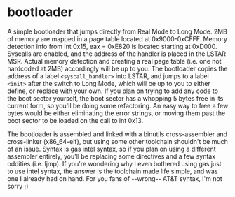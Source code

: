# bootloader

A simple bootloader that jumps directly from Real Mode to Long Mode. 
2MB of memory are mapped in a page table located at 0x9000-0xCFFF.
Memory detection info from int 0x15, eax = 0xE820 is located starting at 0xD000.
Syscalls are enabled, and the address of the handler is placed in the LSTAR MSR.
Actual memory detection and creating a real page table (i.e. one not hardcoded at 2MB) accordingly will be up to you.
The bootloader copies the address of a label `<syscall_handler>` into LSTAR, and jumps to a label `<init>` after the switch to Long Mode, which will be up to you to either define, or replace with your own.
If you plan on trying to add any code to the boot sector yourself, the boot sector has a whopping 5 bytes free in its current form, so you'll be doing some refactoring. An easy way to free a few bytes would be either eliminating the error strings, or moving them past the boot sector to be loaded on the call to int 0x13.

The bootloader is assembled and linked with a binutils cross-assembler and cross-linker (x86_64-elf), but using some other toolchain shouldn't be much of an issue. Syntax is gas intel syntax, so if you plan on using a different assembler entirely, you'll be replacing some directives and a few syntax oddities (i.e. ljmp). If you're wondering why I even bothered using gas just to use intel syntax, the answer is the toolchain made life simple, and was one I already had on hand. For you fans of --wrong-- AT&T syntax, I'm not sorry ;)
